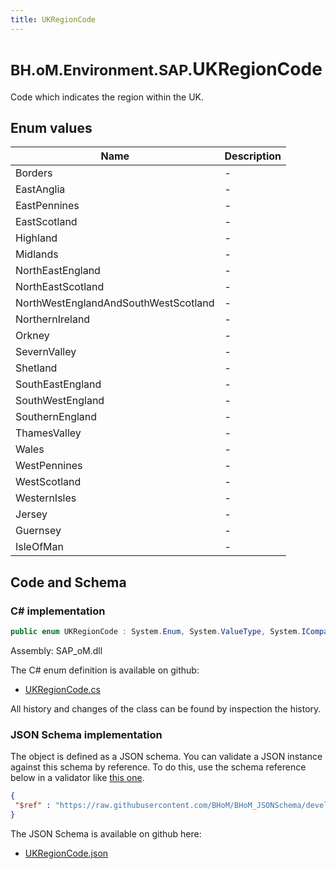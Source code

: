 ```yaml
---
title: UKRegionCode
---
```


# <small>BH.oM.Environment.SAP.</small>**UKRegionCode**

Code which indicates the region within the UK.

## Enum values

| Name            | Description                                                    |
|-----------------|----------------------------------------------------------------|
| Borders |  -  |
| EastAnglia |  -  |
| EastPennines |  -  |
| EastScotland |  -  |
| Highland |  -  |
| Midlands |  -  |
| NorthEastEngland |  -  |
| NorthEastScotland |  -  |
| NorthWestEnglandAndSouthWestScotland |  -  |
| NorthernIreland |  -  |
| Orkney |  -  |
| SevernValley |  -  |
| Shetland |  -  |
| SouthEastEngland |  -  |
| SouthWestEngland |  -  |
| SouthernEngland |  -  |
| ThamesValley |  -  |
| Wales |  -  |
| WestPennines |  -  |
| WestScotland |  -  |
| WesternIsles |  -  |
| Jersey |  -  |
| Guernsey |  -  |
| IsleOfMan |  -  |


## Code and Schema

### C# implementation

``` C# title="C#"
public enum UKRegionCode : System.Enum, System.ValueType, System.IComparable, System.ISpanFormattable, System.IFormattable, System.IConvertible
```

Assembly: SAP_oM.dll

The C# enum definition is available on github:

- [UKRegionCode.cs](https://github.com/BHoM/SAP_Toolkit/blob/develop/SAP_oM/Enums\UKRegionCode.cs)

All history and changes of the class can be found by inspection the history.
### JSON Schema implementation

The object is defined as a JSON schema. You can validate a JSON instance against this schema by reference. To do this, use the schema reference below in a validator like [this one](https://www.jsonschemavalidator.net/).

``` json title="JSON Schema"
{
 "$ref" : "https://raw.githubusercontent.com/BHoM/BHoM_JSONSchema/develop/SAP_oM/SAP/UKRegionCode.json"
}
```

The JSON Schema is available on github here:

- [UKRegionCode.json](https://github.com/BHoM/BHoM_JSONSchema/blob/develop/SAP_oM/SAP/UKRegionCode.json)

